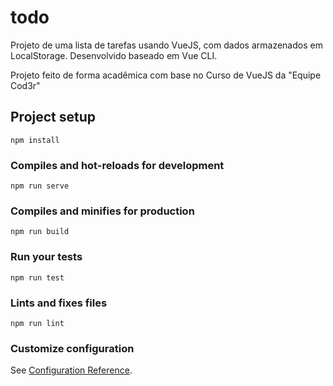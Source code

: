 # todo

Projeto de uma lista de tarefas usando VueJS, com dados armazenados em LocalStorage. 
Desenvolvido baseado em Vue CLI.

Projeto feito de forma acadêmica com base no Curso de VueJS da "Equipe Cod3r"

## Project setup
```
npm install
```

### Compiles and hot-reloads for development
```
npm run serve
```

### Compiles and minifies for production
```
npm run build
```

### Run your tests
```
npm run test
```

### Lints and fixes files
```
npm run lint
```

### Customize configuration
See [Configuration Reference](https://cli.vuejs.org/config/).
